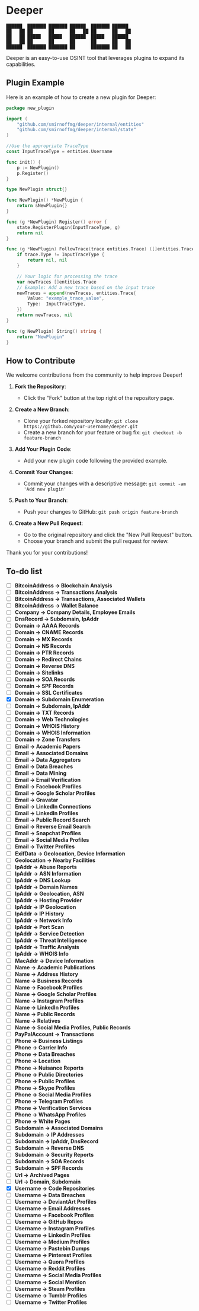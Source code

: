 # Deeper

```
██████  ███████ ███████ ██████  ███████ ██████  
██   ██ ██      ██      ██   ██ ██      ██   ██ 
██   ██ █████   █████   ██████  █████   ██████  
██   ██ ██      ██      ██      ██      ██   ██ 
██████  ███████ ███████ ██      ███████ ██   ██ 
```

Deeper is an easy-to-use OSINT tool that leverages plugins to expand its capabilities.

## Plugin Example

Here is an example of how to create a new plugin for Deeper:

```go
package new_plugin

import (
    "github.com/smirnoffmg/deeper/internal/entities"
    "github.com/smirnoffmg/deeper/internal/state"
)

//Use the appropriate TraceType
const InputTraceType = entities.Username

func init() {
    p := NewPlugin()
    p.Register()
}

type NewPlugin struct{}

func NewPlugin() *NewPlugin {
    return &NewPlugin{}
}

func (g *NewPlugin) Register() error {
    state.RegisterPlugin(InputTraceType, g)
    return nil
}

func (g *NewPlugin) FollowTrace(trace entities.Trace) ([]entities.Trace, error) {
    if trace.Type != InputTraceType {
        return nil, nil
    }

    // Your logic for processing the trace
    var newTraces []entities.Trace
    // Example: Add a new trace based on the input trace
    newTraces = append(newTraces, entities.Trace{
        Value: "example_trace_value",
        Type:  InputTraceType,
    })
    return newTraces, nil
}

func (g NewPlugin) String() string {
    return "NewPlugin"
}
```

## How to Contribute

We welcome contributions from the community to help improve Deeper!

1. __Fork the Repository__:
   - Click the "Fork" button at the top right of the repository page.

2. __Create a New Branch__:
   - Clone your forked repository locally: `git clone https://github.com/your-username/deeper.git`
   - Create a new branch for your feature or bug fix: `git checkout -b feature-branch`

3. __Add Your Plugin Code__:
   - Add your new plugin code following the provided example.

4. __Commit Your Changes__:
   - Commit your changes with a descriptive message: `git commit -am 'Add new plugin'`

5. __Push to Your Branch__:
   - Push your changes to GitHub: `git push origin feature-branch`

6. __Create a New Pull Request__:
   - Go to the original repository and click the "New Pull Request" button.
   - Choose your branch and submit the pull request for review.

Thank you for your contributions!

## To-do list

- [ ] __BitcoinAddress -> Blockchain Analysis__
- [ ] __BitcoinAddress -> Transactions Analysis__
- [ ] __BitcoinAddress -> Transactions, Associated Wallets__
- [ ] __BitcoinAddress -> Wallet Balance__
- [ ] __Company -> Company Details, Employee Emails__
- [ ] __DnsRecord -> Subdomain, IpAddr__
- [ ] __Domain -> AAAA Records__
- [ ] __Domain -> CNAME Records__
- [ ] __Domain -> MX Records__
- [ ] __Domain -> NS Records__
- [ ] __Domain -> PTR Records__
- [ ] __Domain -> Redirect Chains__
- [ ] __Domain -> Reverse DNS__
- [ ] __Domain -> Sitelinks__
- [ ] __Domain -> SOA Records__
- [ ] __Domain -> SPF Records__
- [ ] __Domain -> SSL Certificates__
- [x] __Domain -> Subdomain Enumeration__
- [ ] __Domain -> Subdomain, IpAddr__
- [ ] __Domain -> TXT Records__
- [ ] __Domain -> Web Technologies__
- [ ] __Domain -> WHOIS History__
- [ ] __Domain -> WHOIS Information__
- [ ] __Domain -> Zone Transfers__
- [ ] __Email -> Academic Papers__
- [ ] __Email -> Associated Domains__
- [ ] __Email -> Data Aggregators__
- [ ] __Email -> Data Breaches__
- [ ] __Email -> Data Mining__
- [ ] __Email -> Email Verification__
- [ ] __Email -> Facebook Profiles__
- [ ] __Email -> Google Scholar Profiles__
- [ ] __Email -> Gravatar__
- [ ] __Email -> LinkedIn Connections__
- [ ] __Email -> LinkedIn Profiles__
- [ ] __Email -> Public Record Search__
- [ ] __Email -> Reverse Email Search__
- [ ] __Email -> Snapchat Profiles__
- [ ] __Email -> Social Media Profiles__
- [ ] __Email -> Twitter Profiles__
- [ ] __ExifData -> Geolocation, Device Information__
- [ ] __Geolocation -> Nearby Facilities__
- [ ] __IpAddr -> Abuse Reports__
- [ ] __IpAddr -> ASN Information__
- [ ] __IpAddr -> DNS Lookup__
- [ ] __IpAddr -> Domain Names__
- [ ] __IpAddr -> Geolocation, ASN__
- [ ] __IpAddr -> Hosting Provider__
- [ ] __IpAddr -> IP Geolocation__
- [ ] __IpAddr -> IP History__
- [ ] __IpAddr -> Network Info__
- [ ] __IpAddr -> Port Scan__
- [ ] __IpAddr -> Service Detection__
- [ ] __IpAddr -> Threat Intelligence__
- [ ] __IpAddr -> Traffic Analysis__
- [ ] __IpAddr -> WHOIS Info__
- [ ] __MacAddr -> Device Information__
- [ ] __Name -> Academic Publications__
- [ ] __Name -> Address History__
- [ ] __Name -> Business Records__
- [ ] __Name -> Facebook Profiles__
- [ ] __Name -> Google Scholar Profiles__
- [ ] __Name -> Instagram Profiles__
- [ ] __Name -> LinkedIn Profiles__
- [ ] __Name -> Public Records__
- [ ] __Name -> Relatives__
- [ ] __Name -> Social Media Profiles, Public Records__
- [ ] __PayPalAccount -> Transactions__
- [ ] __Phone -> Business Listings__
- [ ] __Phone -> Carrier Info__
- [ ] __Phone -> Data Breaches__
- [ ] __Phone -> Location__
- [ ] __Phone -> Nuisance Reports__
- [ ] __Phone -> Public Directories__
- [ ] __Phone -> Public Profiles__
- [ ] __Phone -> Skype Profiles__
- [ ] __Phone -> Social Media Profiles__
- [ ] __Phone -> Telegram Profiles__
- [ ] __Phone -> Verification Services__
- [ ] __Phone -> WhatsApp Profiles__
- [ ] __Phone -> White Pages__
- [ ] __Subdomain -> Associated Domains__
- [ ] __Subdomain -> IP Addresses__
- [ ] __Subdomain -> IpAddr, DnsRecord__
- [ ] __Subdomain -> Reverse DNS__
- [ ] __Subdomain -> Security Reports__
- [ ] __Subdomain -> SOA Records__
- [ ] __Subdomain -> SPF Records__
- [ ] __Url -> Archived Pages__
- [ ] __Url -> Domain, Subdomain__
- [x] __Username -> Code Repositories__
- [ ] __Username -> Data Breaches__
- [ ] __Username -> DeviantArt Profiles__
- [ ] __Username -> Email Addresses__
- [ ] __Username -> Facebook Profiles__
- [ ] __Username -> GitHub Repos__
- [ ] __Username -> Instagram Profiles__
- [ ] __Username -> LinkedIn Profiles__
- [ ] __Username -> Medium Profiles__
- [ ] __Username -> Pastebin Dumps__
- [ ] __Username -> Pinterest Profiles__
- [ ] __Username -> Quora Profiles__
- [ ] __Username -> Reddit Profiles__
- [ ] __Username -> Social Media Profiles__
- [ ] __Username -> Social Mention__
- [ ] __Username -> Steam Profiles__
- [ ] __Username -> Tumblr Profiles__
- [ ] __Username -> Twitter Profiles__
